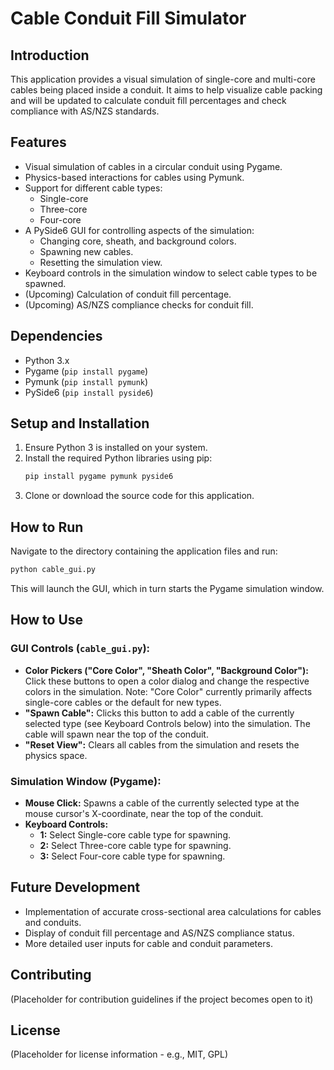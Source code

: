 # Cable Conduit Fill Simulator

## Introduction
This application provides a visual simulation of single-core and multi-core cables being placed inside a conduit. It aims to help visualize cable packing and will be updated to calculate conduit fill percentages and check compliance with AS/NZS standards.

## Features
*   Visual simulation of cables in a circular conduit using Pygame.
*   Physics-based interactions for cables using Pymunk.
*   Support for different cable types:
    *   Single-core
    *   Three-core
    *   Four-core
*   A PySide6 GUI for controlling aspects of the simulation:
    *   Changing core, sheath, and background colors.
    *   Spawning new cables.
    *   Resetting the simulation view.
*   Keyboard controls in the simulation window to select cable types to be spawned.
*   (Upcoming) Calculation of conduit fill percentage.
*   (Upcoming) AS/NZS compliance checks for conduit fill.

## Dependencies
*   Python 3.x
*   Pygame (`pip install pygame`)
*   Pymunk (`pip install pymunk`)
*   PySide6 (`pip install pyside6`)

## Setup and Installation
1.  Ensure Python 3 is installed on your system.
2.  Install the required Python libraries using pip:
    ```bash
    pip install pygame pymunk pyside6
    ```
3.  Clone or download the source code for this application.

## How to Run
Navigate to the directory containing the application files and run:
```bash
python cable_gui.py
```
This will launch the GUI, which in turn starts the Pygame simulation window.

## How to Use

### GUI Controls (`cable_gui.py`):
*   **Color Pickers ("Core Color", "Sheath Color", "Background Color"):** Click these buttons to open a color dialog and change the respective colors in the simulation. Note: "Core Color" currently primarily affects single-core cables or the default for new types.
*   **"Spawn Cable":** Clicks this button to add a cable of the currently selected type (see Keyboard Controls below) into the simulation. The cable will spawn near the top of the conduit.
*   **"Reset View":** Clears all cables from the simulation and resets the physics space.

### Simulation Window (Pygame):
*   **Mouse Click:** Spawns a cable of the currently selected type at the mouse cursor's X-coordinate, near the top of the conduit.
*   **Keyboard Controls:**
    *   **1:** Select Single-core cable type for spawning.
    *   **2:** Select Three-core cable type for spawning.
    *   **3:** Select Four-core cable type for spawning.

## Future Development
*   Implementation of accurate cross-sectional area calculations for cables and conduits.
*   Display of conduit fill percentage and AS/NZS compliance status.
*   More detailed user inputs for cable and conduit parameters.

## Contributing
(Placeholder for contribution guidelines if the project becomes open to it)

## License
(Placeholder for license information - e.g., MIT, GPL)
